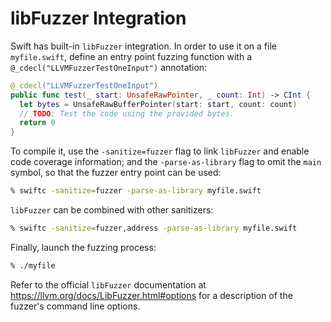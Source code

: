 # libFuzzer Integration

Swift has built-in `libFuzzer` integration. In order to use it on a file
`myfile.swift`, define an entry point fuzzing function with a
`@_cdecl("LLVMFuzzerTestOneInput")` annotation:

```swift
@_cdecl("LLVMFuzzerTestOneInput")
public func test(_ start: UnsafeRawPointer, _ count: Int) -> CInt {
  let bytes = UnsafeRawBufferPointer(start: start, count: count)
  // TODO: Test the code using the provided bytes.
  return 0
}
```

To compile it, use the `-sanitize=fuzzer` flag to link `libFuzzer`
and enable code coverage information; and the `-parse-as-library` flag
to omit the `main` symbol, so that the fuzzer entry point can be used:

```bash
% swiftc -sanitize=fuzzer -parse-as-library myfile.swift
```

`libFuzzer` can be combined with other sanitizers:

```bash
% swiftc -sanitize=fuzzer,address -parse-as-library myfile.swift
```

Finally, launch the fuzzing process:

```bash
% ./myfile
```

Refer to the official `libFuzzer` documentation at
<https://llvm.org/docs/LibFuzzer.html#options>
for a description of the fuzzer's command line options.

